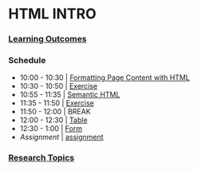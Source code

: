 # HTML INTRO  

### [Learning Outcomes](./learning-outcomes.md)

### Schedule

- 10:00 - 10:30 | [Formatting Page Content with HTML](./elements-and-attributes.md)
- 10:30 - 10:50 | [Exercise](./exercise1.md)
- 10:55 - 11:35 | [Semantic HTML](./semantic-html.md)
- 11:35 - 11:50 | [Exercise](./exercise2.md)
- 11:50 - 12:00 |  BREAK
- 12:00 - 12:30 | [Table](./table-form.md)
- 12:30 - 1:00 | [Form](./table-form.md)
- *Assignment*  | [assignment](./assignment.md)



### [Research Topics](./research-topics.md)
